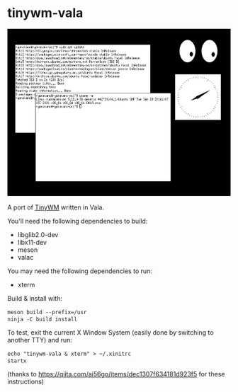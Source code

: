 # tinywm-vala
![screenshot](screenshot.png)

A port of [TinyWM](https://github.com/mackstann/tinywm) written in Vala.

You'll need the following dependencies to build:

* libglib2.0-dev
* libx11-dev
* meson
* valac

You may need the following dependencies to run:

* xterm

Build & install with:

    meson build --prefix=/usr
    ninja -C build install

To test, exit the current X Window System (easily done by switching to another TTY) and run:

    echo "tinywm-vala & xterm" > ~/.xinitrc
    startx

(thanks to https://qiita.com/ai56go/items/dec1307f634181d923f5 for these instructions)
